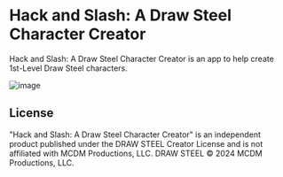 # Hack and Slash: A Draw Steel Character Creator

<!-- badges: start -->
<!-- badges: end -->

Hack and Slash: A Draw Steel Character Creator is an app to help create 1st-Level Draw Steel characters.

![image](https://images.squarespace-cdn.com/content/v1/59b345e82994caee6bd4c397/9da38f21-7174-4e29-967b-22e55e37d98e/Powered+By+Draw+Steel.png?format=750w)

## License

"Hack and Slash: A Draw Steel Character Creator" is an independent product published under 
the DRAW STEEL Creator License and is not affiliated with 
MCDM Productions, LLC. DRAW STEEL © 2024 MCDM Productions, LLC.
